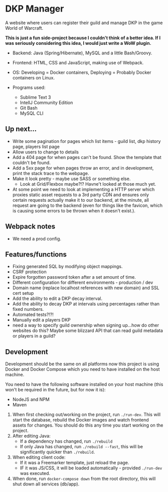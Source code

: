 # DKP Manager

A website where users can register their guild and manage DKP in the game World of Warcraft.

**This is just a fun side-project because I couldn't think of a better idea. If I was seriously
considering this idea, I would just write a WoW plugin.**

- Backend: Java (Spring/Hibernate), MySQL and a little Bash/Groovy.
- Frontend: HTML, CSS and JavaScript, making use of Webpack.
- OS: Developing = Docker containers, Deploying = Probably Docker containers on Linux.

- Programs used:
	- Sublime Text 3
	- IntellJ Community Edition
	- Git Bash
	- MySQL CLI

## Up next...
- Write some pagination for pages which list items - guild list, dkp history page, players list page 
- Allow users to change to details
- Add a 404 page for when pages can't be found. Show the template that couldn't be found.
- Add a 5xx page for when pages throw an error, and in development, print the stack trace to the webpage.
- Make it look pretty - maybe use SASS or something else.
	- Look at Grid/Flexbox maybe?!? Havne't looked at those much yet.
- At some point we need to look at implementing a HTTP server which proxies static asset requests to a 3rd party CDN and ensures only
certain requests actually make it to our backend, at the minute, all request are going to the backend (even for things like the
favicon, which is causing some errors to be thrown when it doesn't exist.).

## Webpack notes
- We need a prod config.

## Features/functions

- Fixing generated SQL by modifying object mappings.
- CSRF protection
- Expire forgotten password token after a set amount of time.
- Different configuration for different environments - production / dev
- Domain name (replace localhost references with new domain) and SSL cert setup
- Add the ability to edit a DKP decay interval.
- Add the ability to decay DKP at intervals using percentages rather than fixed numbers.
- Automated tests?!?!
- Manually edit a players DKP
- need a way to specify guild ownership when signing up...how do other websites do this? Maybe some blizzard API that can read guild metadata or players in a guild?

## Development

Development should be the same on all platforms now this project is using Docker and Docker Compose which you need to have installed on the host machine.

You need to have the following software installed on your host machine (this won't be required in the future, but for now it is):
- NodeJS and NPM
- Maven

1. When first checking out/working on the project, run `./run-dev`. This will start the database, rebuild the Docker images and 
watch frontend assets for changes. You should do this any time you start working on the project.
2. After editing Java:
	- If a dependency has changed, run `./rebuild`
	- If only Java has changed, run `./rebuild --fast`, this will be significantly quicker than `./rebuild`.
3. When editing client code:
	- If it was a Freemarker template, just reload the page.
	- IF it was JS/CSS, it will be loaded automatically - provided `./run-dev` was executed.
4. When done, run `docker-compose down` from the root directory, this will shut down all services (db/app).